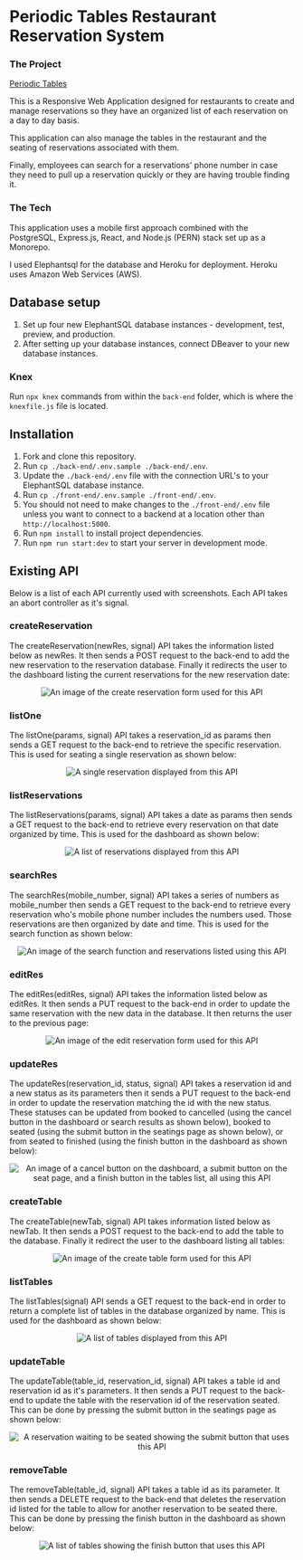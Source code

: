 # Periodic Tables Restaurant Reservation System

### The Project

[Periodic Tables](https://warm-waters-56754.herokuapp.com/)

This is a Responsive Web Application designed for restaurants to create and manage reservations so they have an organized list of each reservation on a day to day basis.

This application can also manage the tables in the restaurant and the seating of reservations associated with them.

Finally, employees can search for a reservations' phone number in case they need to pull up a reservation quickly or they are having trouble finding it.

### The Tech

This application uses a mobile first approach combined with the PostgreSQL, Express.js, React, and Node.js (PERN) stack set up as a Monorepo.

I used Elephantsql for the database and Heroku for deployment. Heroku uses Amazon Web Services (AWS).

## Database setup

1. Set up four new ElephantSQL database instances - development, test, preview, and production.
1. After setting up your database instances, connect DBeaver to your new database instances.

### Knex

Run `npx knex` commands from within the `back-end` folder, which is where the `knexfile.js` file is located.

## Installation

1. Fork and clone this repository.
1. Run `cp ./back-end/.env.sample ./back-end/.env`.
1. Update the `./back-end/.env` file with the connection URL's to your ElephantSQL database instance.
1. Run `cp ./front-end/.env.sample ./front-end/.env`.
1. You should not need to make changes to the `./front-end/.env` file unless you want to connect to a backend at a location other than `http://localhost:5000`.
1. Run `npm install` to install project dependencies.
1. Run `npm run start:dev` to start your server in development mode.

## Existing API

Below is a list of each API currently used with screenshots. Each API takes an abort controller as it's signal.

### createReservation

The createReservation(newRes, signal) API takes the information listed below as newRes. It then sends a POST request to the back-end to add the new reservation to the reservation database. Finally it redirects the user to the dashboard listing the current reservations for the new reservation date:

<p align="center">
<img src="./back-end/api_images/createReservationAPI.png" alt="An image of the create reservation form used for this API">
</p>

### listOne

The listOne(params, signal) API takes a reservation_id as params then sends a GET request to the back-end to retrieve the specific reservation. This is used for seating a single reservation as shown below:

<p align="center">
<img src="./back-end/api_images/listOneAPI.png" alt="A single reservation displayed from this API">
</p>

### listReservations

The listReservations(params, signal) API takes a date as params then sends a GET request to the back-end to retrieve every reservation on that date organized by time. This is used for the dashboard as shown below:

<p align="center">
<img src="./back-end/api_images/listReservationsAPI.png" alt="A list of reservations displayed from this API">
</p>

### searchRes

The searchRes(mobile_number, signal) API takes a series of numbers as mobile_number then sends a GET request to the back-end to retrieve every reservation who's mobile phone number includes the numbers used. Those reservations are then organized by date and time. This is used for the search function as shown below:

<p align="center">
<img src="./back-end/api_images/searchResAPI.png" alt="An image of the search function and reservations listed using this API">
</p>

### editRes

The editRes(editRes, signal) API takes the information listed below as editRes. It then sends a PUT request to the back-end in order to update the same reservation with the new data in the database. It then returns the user to the previous page:

<p align="center">
<img src="./back-end/api_images/editResAPI.png" alt="An image of the edit reservation form used for this API">
</p>

### updateRes

The updateRes(reservation_id, status, signal) API takes a reservation id and a new status as its parameters then it sends a PUT request to the back-end in order to update the reservation matching the id with the new status. These statuses can be updated from booked to cancelled (using the cancel button in the dashboard or search results as shown below), booked to seated (using the submit button in the seatings page as shown below), or from seated to finished (using the finish button in the dashboard as shown below):

<p align="center">
<img src="./back-end/api_images/updateResAPI.png" alt="An image of a cancel button on the dashboard, a submit button on the seat page, and a finish button in the tables list, all using this API">
</p>

### createTable

The createTable(newTab, signal) API takes information listed below as newTab. It then sends a POST request to the back-end to add the table to the database. Finally it redirect the user to the dashboard listing all tables:

<p align="center">
<img src="./back-end/api_images/createTableAPI.png" alt="An image of the create table form used for this API">
</p>

### listTables

The listTables(signal) API sends a GET request to the back-end in order to return a complete list of tables in the database organized by name. This is used for the dashboard as shown below:

<p align="center">
<img src="./back-end/api_images/listTablesAPI.png" alt="A list of tables displayed from this API">
</p>

### updateTable

The updateTable(table_id, reservation_id, signal) API takes a table id and reservation id as it's parameters. It then sends a PUT request to the back-end to update the table with the reservation id of the reservation seated. This can be done by pressing the submit button in the seatings page as shown below:

<p align="center">
<img src="./back-end/api_images/updateTableAPI.png" alt="A reservation waiting to be seated showing the submit button that uses this API">
</p>

### removeTable

The removeTable(table_id, signal) API takes a table id as its parameter. It then sends a DELETE request to the back-end that deletes the reservation id listed for the table to allow for another reservation to be seated there. This can be done by pressing the finish button in the dashboard as shown below:

<p align="center">
<img src="./back-end/api_images/removeTableAPI.png" alt="A list of tables showing the finish button that uses this API">
</p>
